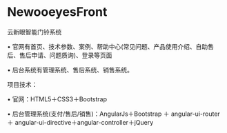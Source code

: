# NewooeyesFront
云新眼智能门铃系统

•	官网有首页、技术参数、案例、帮助中心(常见问题、产品使用介绍、自助售后、售后申请、问题质询)、登录等页面

•	后台系统有管理系统、售后系统、销售系统。

项目技术：

•	官网：HTML5＋CSS3＋Bootstrap

•	后台管理系统(支付/售后/销售)：AngularJs＋Bootstrap ＋ angular-ui-router ＋ angular-ui-directive＋angular-controller＋jQuery
